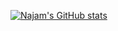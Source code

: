 [![Najam's GitHub stats](https://github-readme-stats.vercel.app/api?username=1njm&show_icons=truetheme=radical)](https://github.com/anuraghazra/github-readme-stats)
